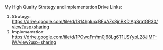 My High Quality 
Strategy and Implementation Drive Links:

1. Strategy: https://drive.google.com/file/d/1S14hpluxqBEuAZs8jnBKDtAgSra1GR30/view?usp=sharing
2. Implementation: https://drive.google.com/file/d/1POwqFmYm0j68Lg6T1USYypL28JiMT-iW/view?usp=sharing

